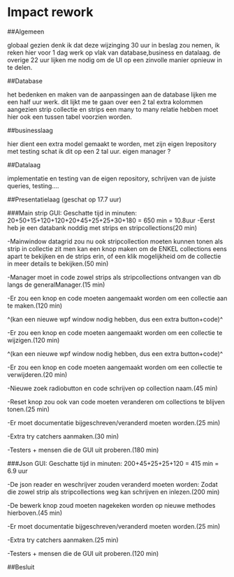 ﻿# Impact rework

##Algemeen

globaal gezien denk ik dat deze wijzinging 30 uur in beslag zou nemen, ik reken hier voor 1 dag werk op vlak van database,business en datalaag.
de overige 22 uur lijken me nodig om de UI op een zinvolle manier opnieuw in te delen.

##Database

het bedenken en maken van de aanpassingen aan de database lijken me een half uur werk.
dit lijkt me te gaan over een 2 tal extra kolommen aangezien strip collectie en strips een many to many relatie hebben moet hier ook een tussen tabel voorzien worden.

##businesslaag

 hier dient een extra model gemaakt te worden, met zijn eigen Irepository met testing schat ik dit op een 2 tal uur.
eigen manager ?

##Datalaag

implementatie en testing van de eigen repository, schrijven van de juiste queries, testing....


##Presentatielaag (geschat op 17.7 uur)

###Main strip GUI: Geschatte tijd in minuten: 20+50+15+120+120+20+45+25+25+30+180  = 650 min = 10.8uur
-Eerst heb je een databank noddig met strips en stripcollections(20 min)

-Mainwindow datagrid zou nu ook stripcollection moeten kunnen tonen als strip in collectie zit
 men kan een knop maken om de ENKEL collections eens apart te bekijken en de strips erin,
 of een klik mogelijkheid om de collectie in meer details te bekijken.(50 min)
 
 -Manager moet in code zowel strips als stripcollections ontvangen van db langs de generalManager.(15 min)
 
 -Er zou een knop en code moeten aangemaakt worden om een collectie aan te maken.(120 min)
   
   ^(kan een nieuwe wpf window nodig hebben, dus een extra button+code)^
 
 -Er zou een knop en code moeten aangemaakt worden om een collectie te wijzigen.(120 min)
   
   ^(kan een nieuwe wpf window nodig hebben, dus een extra button+code)^

-Er zou een knop en code moeten aangemaakt worden om een collectie te verwijderen.(20 min)
 
 -Nieuwe zoek radiobutton en code schrijven op collection naam.(45 min)
 
 -Reset knop zou ook van code moeten veranderen om collections te blijven tonen.(25 min)
 
 -Er moet documentatie bijgeschreven/veranderd moeten worden.(25 min)

 -Extra try catchers aanmaken.(30 min)
 
 -Testers + mensen die de GUI uit proberen.(180 min)
 

 
###Json GUI: Geschatte tijd in minuten: 200+45+25+25+120 = 415 min = 6.9 uur

-De json reader en weschrijver zouden veranderd moeten worden:
 Zodat die zowel strip als stripcollections weg kan schrijven en inlezen.(200 min)

-De bewerk knop zoud moeten nagekeken worden op nieuwe methodes hierboven.(45 min)

-Er moet documentatie bijgeschreven/veranderd moeten worden.(25 min)

-Extra try catchers aanmaken.(25 min)
 
 -Testers + mensen die de GUI uit proberen.(120 min)


##Besluit
